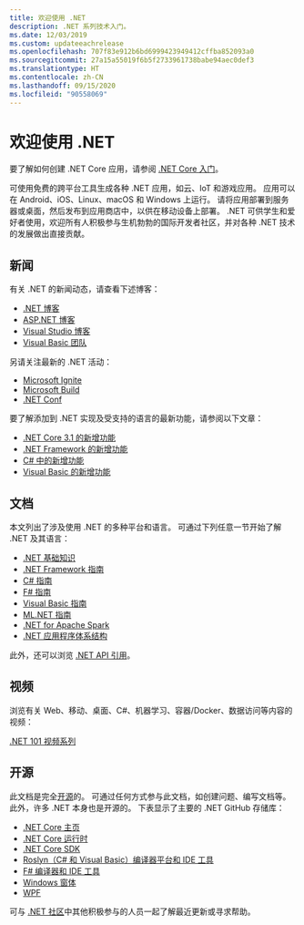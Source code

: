 ```yaml
---
title: 欢迎使用 .NET
description: .NET 系列技术入门。
ms.date: 12/03/2019
ms.custom: updateeachrelease
ms.openlocfilehash: 707f83e912b6bd6999423949412cffba852093a0
ms.sourcegitcommit: 27a15a55019f6b5f2733961738babe94aec0def3
ms.translationtype: HT
ms.contentlocale: zh-CN
ms.lasthandoff: 09/15/2020
ms.locfileid: "90558069"
---
```

# <a name="welcome-to-net"></a>欢迎使用 .NET

要了解如何创建 .NET Core 应用，请参阅 [.NET Core 入门](core/get-started.md)。

可使用免费的跨平台工具生成各种 .NET 应用，如云、IoT 和游戏应用。 应用可以在 Android、iOS、Linux、macOS 和 Windows 上运行。 请将应用部署到服务器或桌面，然后发布到应用商店中，以供在移动设备上部署。 .NET 可供学生和爱好者使用，欢迎所有人积极参与生机勃勃的国际开发者社区，并对各种 .NET 技术的发展做出直接贡献。

## <a name="news"></a>新闻

有关 .NET 的新闻动态，请查看下述博客：

- [.NET 博客](https://devblogs.microsoft.com/dotnet/)
- [ASP.NET 博客](https://devblogs.microsoft.com/aspnet/)
- [Visual Studio 博客](https://devblogs.microsoft.com/visualstudio/)
- [Visual Basic 团队](https://devblogs.microsoft.com/vbteam/)

另请关注最新的 .NET 活动：

- [Microsoft Ignite](https://www.microsoft.com/ignite)
- [Microsoft Build](https://www.microsoft.com/build)
- [.NET Conf](https://www.dotnetconf.net/)

要了解添加到 .NET 实现及受支持的语言的最新功能，请参阅以下文章：

- [.NET Core 3.1 的新增功能](core/whats-new/dotnet-core-3-1.md)
- [.NET Framework 的新增功能](framework/whats-new/index.md)
- [C# 中的新增功能](./csharp/whats-new/csharp-9.md)
- [Visual Basic 的新增功能](visual-basic/whats-new/index.md)

## <a name="documentation"></a>文档

本文列出了涉及使用 .NET 的多种平台和语言。 可通过下列任意一节开始了解 .NET 及其语言：

- [.NET 基础知识](fundamentals/index.yml)
- [.NET Framework 指南](framework/index.yml)
- [C# 指南](csharp/index.yml)
- [F# 指南](fsharp/index.yml)
- [Visual Basic 指南](visual-basic/index.yml)
- [ML.NET 指南](machine-learning/index.yml)
- [.NET for Apache Spark](spark/index.yml)
- [.NET 应用程序体系结构](architecture/index.yml)

此外，还可以浏览 [.NET API 引用](../api/index.md)。

## <a name="videos"></a>视频

浏览有关 Web、移动、桌面、C#、机器学习、容器/Docker、数据访问等内容的视频：

[.NET 101 视频系列](https://dotnet.microsoft.com/learn/videos)

## <a name="open-source"></a>开源

此文档是完全[开源](https://github.com/dotnet/docs)的。 可通过任何方式参与此文档，如创建问题、编写文档等。 此外，许多 .NET 本身也是开源的。 下表显示了主要的 .NET GitHub 存储库：

- [.NET Core 主页](https://github.com/dotnet/core)
- [.NET Core 运行时](https://github.com/dotnet/runtime)
- [.NET Core SDK](https://github.com/dotnet/sdk)
- [Roslyn（C# 和 Visual Basic）编译器平台和 IDE 工具](https://github.com/dotnet/roslyn)
- [F# 编译器和 IDE 工具](https://github.com/dotnet/fsharp)
- [Windows 窗体](https://github.com/dotnet/winforms)
- [WPF](https://github.com/dotnet/wpf)

可与 [.NET 社区](https://dotnet.microsoft.com/platform/community)中其他积极参与的人员一起了解最近更新或寻求帮助。
